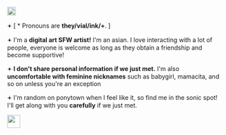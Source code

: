 <img src='https://64.media.tumblr.com/d55512bacec0b3eb40cf59a10c0a55a1/a27cd876811eb0de-0f/s540x810/35a05debd5c3198f6985f5395a01df861da38d05.gifv' style='height: 20px; width: auto;'></img>
<p>𖥔 [ * Pronouns are <b>they/vial/ink/+</b>. ]</p>
<p>𖥔 I'm a <b>digital art SFW artist!</b> I'm an asian. I love interacting with a lot of people, everyone is welcome as long as they obtain a friendship and become supportive!</p>
<p>𖥔 <b>I don't share personal information if we just met.</b> I'm also <b>uncomfortable with feminine nicknames</b> such as babygirl, mamacita, and so on unless you're an exception</p>
<p>𖥔 I'm random on ponytown when I feel like it, so find me in the sonic spot! I'll get along with you <b>carefully</b> if we just met.</p>

<img src='https://64.media.tumblr.com/d55512bacec0b3eb40cf59a10c0a55a1/a27cd876811eb0de-0f/s540x810/35a05debd5c3198f6985f5395a01df861da38d05.gifv' style='height: 30px; width: auto;'></img>
